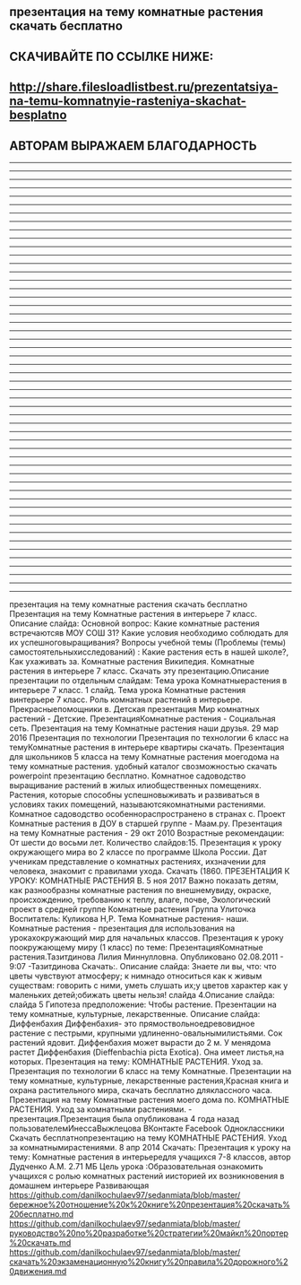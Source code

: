 презентация на тему комнатные растения скачать бесплатно
--------------------------------------------------
СКАЧИВАЙТЕ ПО ССЫЛКЕ НИЖЕ:
--------------------------------------------------
http://share.filesloadlistbest.ru/prezentatsiya-na-temu-komnatnyie-rasteniya-skachat-besplatno
--------------------------------------------------
АВТОРАМ ВЫРАЖАЕМ БЛАГОДАРНОСТЬ
--------------------------------------------------
--------------------------------------------------
--------------------------------------------------
--------------------------------------------------
--------------------------------------------------
--------------------------------------------------
--------------------------------------------------
--------------------------------------------------
--------------------------------------------------
--------------------------------------------------
--------------------------------------------------
--------------------------------------------------
--------------------------------------------------
--------------------------------------------------
--------------------------------------------------
--------------------------------------------------
--------------------------------------------------
--------------------------------------------------
--------------------------------------------------
--------------------------------------------------
--------------------------------------------------
--------------------------------------------------
--------------------------------------------------
--------------------------------------------------
--------------------------------------------------
--------------------------------------------------
--------------------------------------------------
--------------------------------------------------
--------------------------------------------------
--------------------------------------------------
--------------------------------------------------
--------------------------------------------------
--------------------------------------------------
--------------------------------------------------
--------------------------------------------------
--------------------------------------------------
--------------------------------------------------
--------------------------------------------------
--------------------------------------------------
--------------------------------------------------
--------------------------------------------------
--------------------------------------------------
--------------------------------------------------
--------------------------------------------------
--------------------------------------------------
--------------------------------------------------
--------------------------------------------------
--------------------------------------------------
--------------------------------------------------
--------------------------------------------------
--------------------------------------------------
--------------------------------------------------
--------------------------------------------------
презентация на тему комнатные растения скачать бесплатно Презентация на тему Комнатные растения в интерьере 7 класс. Описание слайда: Основной вопрос: Какие комнатные растения встречаютсяв МОУ СОШ  31? Какие условия необходимо соблюдать для их успешноговыращивания? Вопросы учебной темы (Проблемы (темы) самостоятельныхисследований) : Какие растения есть в нашей школе?, Как ухаживать за. Комнатные растения  Википедия. Комнатные растения в интерьере 7 класс. Скачать эту презентацию.Описание презентации по отдельным слайдам: Тема урока Комнатныерастения в интерьере 7 класс. 1 слайд. Тема урока Комнатные растения винтерьере 7 класс. Роль комнатных растений в интерьере. Прекрасныепомощники в. Детская презентация Мир комнатных растений - Детские. ПрезентацияКомнатные растения - Социальная сеть. Презентация на тему Комнатные растения  наши друзья. 29 мар 2016  Презентация по технологии Презентация по технологии 6 класс на темуКомнатные растения в интерьере квартиры скачать. Презентация для школьников 5 класса на тему Комнатные растения моегодома на тему комнатные растения.   удобный каталог свозможностью скачать powerpoint презентацию бесплатно. Комнатное садоводство  выращивание растений в жилых илиобщественных помещениях. Растения, которые способны успешновыживать и развиваться в условиях таких помещений, называютсякомнатными растениями. Комнатное садоводство особеннораспространено в странах с. Проект Комнатные растения в ДОУ в старшей группе - Маам.ру. Презентация на тему Комнатные растения  -
29 окт 2010  Возрастные рекомендации: От шести до восьми лет. Количество слайдов:15. Презентация к уроку окружающего мира во 2 классе по программе Школа России. Дат ученикам представление о комнатных растениях, ихзначении для человека, знакомит с правилами ухода. Скачать (1860. ПРЕЗЕНТАЦИЯ К УРОКУ: КОМНАТНЫЕ РАСТЕНИЯ В. 5 ноя 2017  Важно показать детям, как разнообразны комнатные растения по внешнемувиду, окраске, происхождению, требованию к теплу, влаге, почве, Экологический проект в средней группе Комнатные растения Группа Улиточка Воспитатель: Куликова Н,Р. Тема Комнатные растения- наши. Комнатные растения - презентация для использования на урокахокружающий мир для начальных классов.  Презентация к уроку поокружающему миру (1 класс) по теме: ПрезентацияКомнатные растения.Тазитдинова Лилия Миннулловна. Опубликовано 02.08.2011 - 9:07 -Тазитдинова  Скачать:. Описание слайда: Знаете ли вы, что: что цветы чувствуют атмосферу; к нимнадо относиться как к живым существам: говорить с ними, уметь слушать их;у цветов характер как у маленьких детей;обижать цветы нельзя!  слайда 4.Описание слайда:  слайда 5 Гипотеза  предположение: Чтобы растение. Презентации на тему комнатные, культурные, лекарственные. Описание слайда: Диффенбахия Диффенбахия- это прямоствольноедревовидное растение с пестрыми, крупными удлиненно-овальнымилистьями. Сок растений ядовит. Диффенбахия может вырасти до 2 м. У менядома растет Диффенбахия (Dieffenbachia picta Exotica). Она имеет листья,на которых. Презентация на тему: КОМНАТНЫЕ РАСТЕНИЯ. Уход за. Презентация по технологии 6 класс на тему Комнатные. Презентации на тему комнатные, культурные, лекарственные растения,Красная книга и охрана растительного мира, скачать бесплатно дляклассного часа. Презентация на тему Комнатные растения моего дома по. КОМНАТНЫЕ РАСТЕНИЯ. Уход за комнатными растениями. - презентация.Презентация была опубликована 4 года назад пользователемИнессаВыжлецова  ВКонтакте  Facebook  Одноклассники  Скачать бесплатнопрезентацию на тему КОМНАТНЫЕ РАСТЕНИЯ. Уход за комнатнымирастениями.
8 апр 2014  Скачать:  Презентация к уроку на тему: Комнатные растения в интерьередля учащихся 7-8 классов, автор Дудченко А.М. 2.71 МБ  Цель урока :Образовательная  ознакомить учащихся с ролью комнатных растений иисторией их возникновения в домашнем интерьере Развивающая
https://github.com/danilkochulaev97/sedanmiata/blob/master/бережное%20отношение%20к%20книге%20презентация%20скачать%20бесплатно.md
https://github.com/danilkochulaev97/sedanmiata/blob/master/руководство%20по%20разработке%20стратегии%20майкл%20портер%20скачать.md
https://github.com/danilkochulaev97/sedanmiata/blob/master/скачать%20экзаменационную%20книгу%20правила%20дорожного%20движения.md
